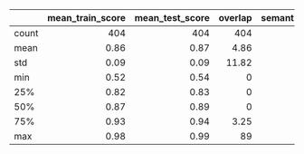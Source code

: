 |       |   mean_train_score |   mean_test_score |   overlap |   semantic_sim_wang |
|:------|-------------------:|------------------:|----------:|--------------------:|
| count |             404    |            404    |    404    |              404    |
| mean  |               0.86 |              0.87 |      4.86 |                0.37 |
| std   |               0.09 |              0.09 |     11.82 |                0.13 |
| min   |               0.52 |              0.54 |      0    |                0.13 |
| 25%   |               0.82 |              0.83 |      0    |                0.27 |
| 50%   |               0.87 |              0.89 |      0    |                0.35 |
| 75%   |               0.93 |              0.94 |      3.25 |                0.45 |
| max   |               0.98 |              0.99 |     89    |                0.74 |